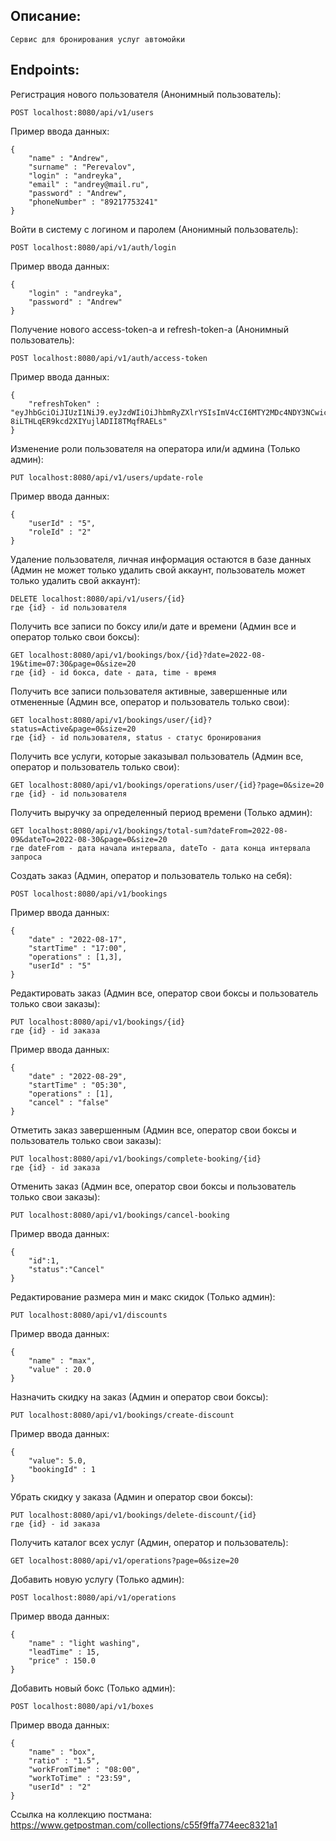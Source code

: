 Описание:
---
```
Сервис для бронирования услуг автомойки
```
Endpoints:
--- 
Регистрация нового пользователя (Анонимный пользователь):
```
POST localhost:8080/api/v1/users
```
Пример ввода данных:
```
{
    "name" : "Andrew",
    "surname" : "Perevalov",
    "login" : "andreyka",
    "email" : "andrey@mail.ru",
    "password" : "Andrew",
    "phoneNumber" : "89217753241"
}
```
Войти в систему с логином и паролем (Анонимный пользователь):
```
POST localhost:8080/api/v1/auth/login
```
Пример ввода данных:
```
{
    "login" : "andreyka",
    "password" : "Andrew"
}
```
Получение нового access-token-а и refresh-token-а (Анонимный пользователь):
```
POST localhost:8080/api/v1/auth/access-token
```
Пример ввода данных:
```
{
    "refreshToken" : "eyJhbGciOiJIUzI1NiJ9.eyJzdWIiOiJhbmRyZXlrYSIsImV4cCI6MTY2MDc4NDY3NCwicm9sZXMiOlt7ImF1dGhvcml0eSI6IlJPTEVfVVNFUiJ9XX0.WViSSvAr-8iLTHLqER9kcd2XIYujlADII8TMqfRAELs"
}
```
Изменение роли пользователя на оператора или/и админа (Только админ):
```
PUT localhost:8080/api/v1/users/update-role
```
Пример ввода данных:
```
{
    "userId" : "5",
    "roleId" : "2"
}
```
Удаление пользователя, личная информация остаются в базе данных (Админ не может только удалить свой аккаунт, пользователь может только удалить свой аккаунт):
```
DELETE localhost:8080/api/v1/users/{id}
где {id} - id пользователя
```
Получить все записи по боксу или/и дате и времени (Админ все и оператор только свои боксы):
```
GET localhost:8080/api/v1/bookings/box/{id}?date=2022-08-19&time=07:30&page=0&size=20
где {id} - id бокса, date - дата, time - время
```
Получить все записи пользователя активные, завершенные или отмененные (Админ все, оператор и пользователь только свои):
```
GET localhost:8080/api/v1/bookings/user/{id}?status=Active&page=0&size=20
где {id} - id пользователя, status - статус бронирования
```
Получить все услуги, которые заказывал пользователь (Админ все, оператор и пользователь только свои):
```
GET localhost:8080/api/v1/bookings/operations/user/{id}?page=0&size=20
где {id} - id пользователя
```
Получить выручку за определенный период времени (Только админ):
```
GET localhost:8080/api/v1/bookings/total-sum?dateFrom=2022-08-09&dateTo=2022-08-30&page=0&size=20
где dateFrom - дата начала интервала, dateTo - дата конца интервала запроса
```
Создать заказ (Админ, оператор и пользователь только на себя):
```
POST localhost:8080/api/v1/bookings
```
Пример ввода данных:
```
{
    "date" : "2022-08-17",
    "startTime" : "17:00",
    "operations" : [1,3],
    "userId" : "5"
}
```
Редактировать заказ (Админ все, оператор свои боксы и пользователь только свои заказы):
```
PUT localhost:8080/api/v1/bookings/{id}
где {id} - id заказа
```
Пример ввода данных:
```
{
    "date" : "2022-08-29",
    "startTime" : "05:30",
    "operations" : [1],
    "cancel" : "false"
}
```
Отметить заказ завершенным (Админ все, оператор свои боксы и пользователь только свои заказы):
```
PUT localhost:8080/api/v1/bookings/complete-booking/{id}
где {id} - id заказа
```
Отменить заказ (Админ все, оператор свои боксы и пользователь только свои заказы):
```
PUT localhost:8080/api/v1/bookings/cancel-booking
```
Пример ввода данных:
```
{
    "id":1,
    "status":"Cancel"
}
```
Редактирование размера мин и макс скидок (Только админ):
```
PUT localhost:8080/api/v1/discounts
```
Пример ввода данных:
```
{
    "name" : "max",
    "value" : 20.0
}
```
Назначить скидку на заказ (Админ и оператор свои боксы):
```
PUT localhost:8080/api/v1/bookings/create-discount
```
Пример ввода данных:
```
{
    "value": 5.0,
    "bookingId" : 1
}
```
Убрать скидку у заказа (Админ и оператор свои боксы):
```
PUT localhost:8080/api/v1/bookings/delete-discount/{id}
где {id} - id заказа
```
Получить каталог всех услуг (Админ, оператор и пользователь):
```
GET localhost:8080/api/v1/operations?page=0&size=20
```
Добавить новую услугу (Только админ):
```
POST localhost:8080/api/v1/operations
```
Пример ввода данных:
```
{
    "name" : "light washing",
    "leadTime" : 15,
    "price" : 150.0
}
```
Добавить новый бокс (Только админ):
```
POST localhost:8080/api/v1/boxes
```
Пример ввода данных:
```
{
    "name" : "box",
    "ratio" : "1.5",
    "workFromTime" : "08:00",
    "workToTime" : "23:59",
    "userId" : "2"
}
```
Ссылка на коллекцию постмана: https://www.getpostman.com/collections/c55f9ffa774eec8321a1
